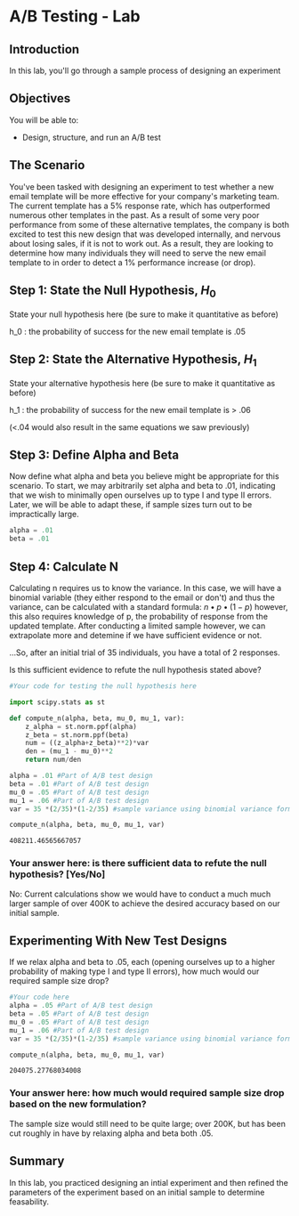 
# A/B Testing - Lab

## Introduction

In this lab, you'll go through a sample process of designing an experiment

## Objectives
You will be able to:

* Design, structure, and run an A/B test


## The Scenario

You've been tasked with designing an experiment to test whether a new email template will be more effective for your company's marketing team. The current template has a 5% response rate, which has outperformed numerous other templates in the past. As a result of some very poor performance from some of these alternative templates, the company is both excited to test this new design that was developed internally, and nervous about losing sales, if it is not to work out. As a result, they are looking to determine how many individuals they will need to serve the new email template to in order to detect a 1% performance increase (or drop).


## Step 1: State the Null Hypothesis, $H_0$

State your null hypothesis here (be sure to make it quantitative as before)

h_0 : the probability of success for the new email template is .05

## Step 2: State the Alternative Hypothesis, $H_1$

State your alternative hypothesis here (be sure to make it quantitative as before)

h_1 : the probability of success for the new email template is > .06 

(<.04 would also result in the same equations we saw previously)

## Step 3: Define Alpha and Beta

Now define what alpha and beta you believe might be appropriate for this scenario.
To start, we may arbitrarily set alpha and beta to .01, indicating that we wish to minimally open ourselves up to type I and type II errors. Later, we will be able to adapt these, if sample sizes turn out to be impractically large.


```python
alpha = .01
beta = .01
```

## Step 4: Calculate N

Calculating n requires us to know the variance. In this case, we will have a binomial variable (they either respond to the email or don't) and thus the variance, can be calculated with a standard formula: $n\bullet p\bullet(1-p)$ however, this also requires knowledge of p, the probability of response from the updated template. After conducting a limited sample however, we can extrapolate more and detemine if we have sufficient evidence or not.


...So, after an initial trial of 35 individuals, you have a total of 2 responses. 

Is this sufficient evidence to refute the null hypothesis stated above?


```python
#Your code for testing the null hypothesis here

import scipy.stats as st

def compute_n(alpha, beta, mu_0, mu_1, var):
    z_alpha = st.norm.ppf(alpha)
    z_beta = st.norm.ppf(beta)
    num = ((z_alpha+z_beta)**2)*var
    den = (mu_1 - mu_0)**2
    return num/den

alpha = .01 #Part of A/B test design
beta = .01 #Part of A/B test design
mu_0 = .05 #Part of A/B test design
mu_1 = .06 #Part of A/B test design
var = 35 *(2/35)*(1-2/35) #sample variance using binomial variance formula

compute_n(alpha, beta, mu_0, mu_1, var)
```




    408211.46565667057



### Your answer here: is there sufficient data to refute the null hypothesis? [Yes/No]
No: Current calculations show we would have to conduct a much much larger sample of over 400K to achieve the desired accuracy based on our initial sample.

## Experimenting With New Test Designs
If we relax alpha and beta to .05, each (opening ourselves up to a higher probability of making type I and type II errors), how much would our required sample size drop?


```python
#Your code here
alpha = .05 #Part of A/B test design
beta = .05 #Part of A/B test design
mu_0 = .05 #Part of A/B test design
mu_1 = .06 #Part of A/B test design
var = 35 *(2/35)*(1-2/35) #sample variance using binomial variance formula

compute_n(alpha, beta, mu_0, mu_1, var)
```




    204075.27768034008



### Your answer here: how much would required sample size drop based on the new formulation?
The sample size would still need to be quite large; over 200K, but has been cut roughly in have by relaxing alpha and beta both .05.

## Summary

In this lab, you practiced designing an intial experiment and then refined the parameters of the experiment based on an initial sample to determine feasability.
